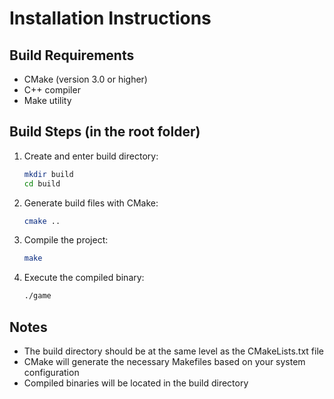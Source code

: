# Installation Instructions

## Build Requirements
- CMake (version 3.0 or higher)
- C++ compiler
- Make utility

## Build Steps (in the root folder)

1. Create and enter build directory:
   ```bash
   mkdir build
   cd build
   ```

2. Generate build files with CMake:
   ```bash
   cmake ..
   ```

3. Compile the project:
   ```bash
   make
   ```

4. Execute the compiled binary:
   ```bash
   ./game
   ```

## Notes
- The build directory should be at the same level as the CMakeLists.txt file
- CMake will generate the necessary Makefiles based on your system configuration
- Compiled binaries will be located in the build directory
